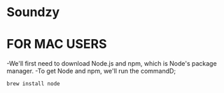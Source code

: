 # Soundzy

# FOR MAC USERS

-We'll first need to download Node.js and npm, which is Node's package manager.
-To get Node and npm, we'll run the commandD;
```
brew install node
```